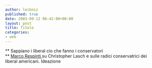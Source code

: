 ```yaml
---
author: leibniz
published: true
date: 2003-09-12 06:42:00+00:00
layout: post
title: Titolo
categories:
- web
---
```


   ** Sappiano i liberal cio che fanno i conservatori   
**  [ Marco Respinti ](http://www.ideazione.com/settimanale/5.cultura/93_12-09-2003/93respinti.htm)su Christopher Lasch e sulle radici conservatrici dei liberal americani.
Ideazione
